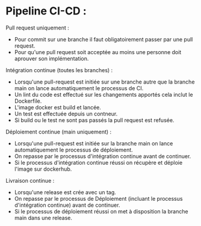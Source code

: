 # Pipeline CI-CD :

Pull request uniquement :
- Pour commit sur une branche il faut obligatoirement passer par une pull request.
- Pour qu'une pull request soit acceptée au moins une personne doit aprouver son implémentation.

Intégration continue (toutes les branches) :
- Lorsqu'une pull-request est initiée sur une branche autre que la branche main on lance automatiquement le processus de CI.
- Un lint du code est effectué sur les changements apportés cela inclut le Dockerfile.
- L'image docker est build et lancée.
- Un test est effectuée depuis un contneur.
- Si build ou le test ne sont pas passés la pull request est refusée.

Déploiement continue (main uniquement) :
- Lorsqu'une pull-request est initiée sur la branche main on lance automatiquement le processus de déploiement.
- On repasse par le processus d'intégration continue avant de continuer.
- Si le processus d'intégration continue réussi on récupère et déploie l'image sur dockerhub.

Livraison continue :
- Lorsqu'une release est crée avec un tag.
- On repasse par le processus de Déploiement (incluant le processus d'intégration continue) avant de continuer.
- Si le processus de déploiement réussi on met à disposition la branche main dans une release.
